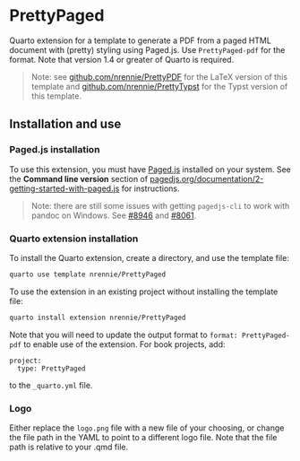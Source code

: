 # PrettyPaged

Quarto extension for a template to generate a PDF from a paged HTML document with (pretty) styling using Paged.js. Use `PrettyPaged-pdf` for the format. Note that version 1.4 or greater of Quarto is required.

> Note: see [github.com/nrennie/PrettyPDF](https://github.com/nrennie/PrettyPDF) for the LaTeX version of this template and [github.com/nrennie/PrettyTypst](https://github.com/nrennie/PrettyTypst) for the Typst version of this template.

## Installation and use

### Paged.js installation

To use this extension, you must have [Paged.js](https://pagedjs.org/) installed on your system. See the **Command line version** section of [pagedjs.org/documentation/2-getting-started-with-paged.js](https://pagedjs.org/documentation/2-getting-started-with-paged.js/) for instructions.

> Note: there are still some issues with getting `pagedjs-cli` to work with pandoc on Windows. See [#8946](https://github.com/quarto-dev/quarto-cli/issues/8946) and [#8061](https://github.com/jgm/pandoc/issues/8061).

### Quarto extension installation

To install the Quarto extension, create a directory, and use the template file:

``` bash
quarto use template nrennie/PrettyPaged
```

To use the extension in an existing project without installing the template file:

``` bash
quarto install extension nrennie/PrettyPaged
```
Note that you will need to update the output format to `format: PrettyPaged-pdf` to enable use of the extension. For book projects, add:

```
project:
  type: PrettyPaged
```
to the `_quarto.yml` file.


### Logo

Either replace the `logo.png` file with a new file of your choosing, or change the file path in the YAML to point to a different logo file. Note that the file path is relative to your .qmd file.
